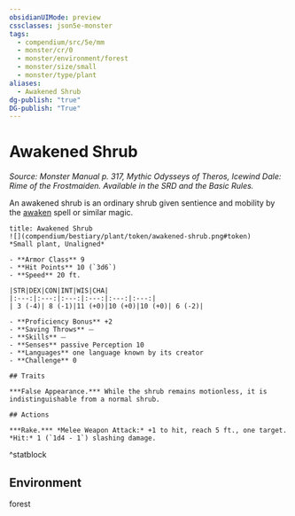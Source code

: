 ```yaml
---
obsidianUIMode: preview
cssclasses: json5e-monster
tags:
  - compendium/src/5e/mm
  - monster/cr/0
  - monster/environment/forest
  - monster/size/small
  - monster/type/plant
aliases:
  - Awakened Shrub
dg-publish: "true"
DG-publish: "True"
---
```

# Awakened Shrub
*Source: Monster Manual p. 317, Mythic Odysseys of Theros, Icewind Dale: Rime of the Frostmaiden. Available in the SRD and the Basic Rules.*  

An awakened shrub is an ordinary shrub given sentience and mobility by the [awaken](compendium/spells/awaken.md) spell or similar magic.

```ad-statblock
title: Awakened Shrub
![](compendium/bestiary/plant/token/awakened-shrub.png#token)
*Small plant, Unaligned*

- **Armor Class** 9 
- **Hit Points** 10 (`3d6`)
- **Speed** 20 ft.

|STR|DEX|CON|INT|WIS|CHA|
|:---:|:---:|:---:|:---:|:---:|:---:|
| 3 (-4)| 8 (-1)|11 (+0)|10 (+0)|10 (+0)| 6 (-2)|

- **Proficiency Bonus** +2
- **Saving Throws** ⏤
- **Skills** ⏤
- **Senses** passive Perception 10
- **Languages** one language known by its creator
- **Challenge** 0

## Traits

***False Appearance.*** While the shrub remains motionless, it is indistinguishable from a normal shrub.

## Actions

***Rake.*** *Melee Weapon Attack:* +1 to hit, reach 5 ft., one target. *Hit:* 1 (`1d4 - 1`) slashing damage.
```
^statblock

## Environment

forest